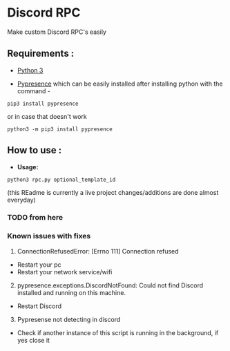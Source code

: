 # **Discord RPC**
Make custom Discord RPC's easily

## Requirements :

- [Python 3](https://www.python.org/downloads/)

- [Pypresence](https://www.pygame.org/download.shtml) which can be easily installed after installing python with the command -

```
pip3 install pypresence
```
or in case that doesn't work
```
python3 -m pip3 install pypresence
```

## How to use :



- **Usage:**

```
python3 rpc.py optional_template_id
```

(this REadme is currently a live project changes/additions are done almost everyday)
### TODO from here


### **Known issues with fixes**

1. ConnectionRefusedError: [Errno 111] Connection refused

- Restart your pc
- Restart your network service/wifi

2. pypresence.exceptions.DiscordNotFound: Could not find Discord installed and running on this machine.

- Restart Discord

3. Pypresense not detecting in discord

- Check if another instance of this script is running in the background, if yes close it

